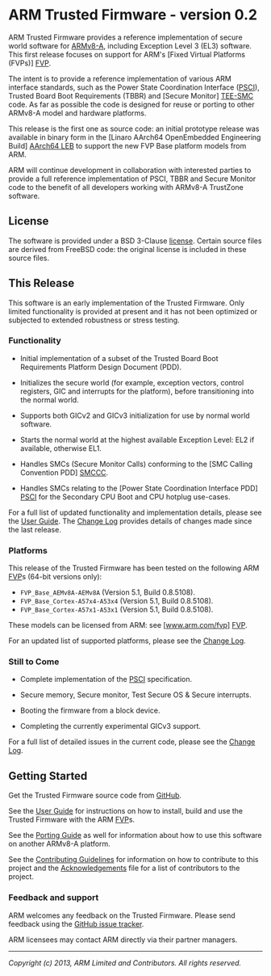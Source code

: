 ARM Trusted Firmware - version 0.2
==================================

ARM Trusted Firmware provides a reference implementation of secure world
software for [ARMv8-A], including Exception Level 3 (EL3) software. This first
release focuses on support for ARM's [Fixed Virtual Platforms (FVPs)] [FVP].

The intent is to provide a reference implementation of various ARM interface
standards, such as the Power State Coordination Interface ([PSCI]), Trusted
Board Boot Requirements (TBBR) and [Secure Monitor] [TEE-SMC] code. As far as
possible the code is designed for reuse or porting to other ARMv8-A model and
hardware platforms.

This release is the first one as source code: an initial prototype
release was available in binary form in the [Linaro AArch64 OpenEmbedded
Engineering Build] [AArch64 LEB] to support the new FVP Base platform
models from ARM.

ARM will continue development in collaboration with interested parties to
provide a full reference implementation of PSCI, TBBR and Secure Monitor code
to the benefit of all developers working with ARMv8-A TrustZone software.


License
-------

The software is provided under a BSD 3-Clause [license]. Certain source files
are derived from FreeBSD code: the original license is included in these
source files.


This Release
------------

This software is an early implementation of the Trusted Firmware. Only
limited functionality is provided at present and it has not been optimized or
subjected to extended robustness or stress testing.

### Functionality

*   Initial implementation of a subset of the Trusted Board Boot Requirements
    Platform Design Document (PDD).

*   Initializes the secure world (for example, exception vectors, control
    registers, GIC and interrupts for the platform), before transitioning into
    the normal world.

*   Supports both GICv2 and GICv3 initialization for use by normal world
    software.

*   Starts the normal world at the highest available Exception Level: EL2
    if available, otherwise EL1.

*   Handles SMCs (Secure Monitor Calls) conforming to the [SMC Calling
    Convention PDD] [SMCCC].

*   Handles SMCs relating to the [Power State Coordination Interface PDD] [PSCI]
    for the Secondary CPU Boot and CPU hotplug use-cases.

For a full list of updated functionality and implementation details, please
see the [User Guide]. The [Change Log] provides details of changes made
since the last release.

### Platforms

This release of the Trusted Firmware has been tested on the following ARM
[FVP]s (64-bit versions only):

*   `FVP_Base_AEMv8A-AEMv8A` (Version 5.1, Build 0.8.5108).
*   `FVP_Base_Cortex-A57x4-A53x4` (Version 5.1, Build 0.8.5108).
*   `FVP_Base_Cortex-A57x1-A53x1` (Version 5.1, Build 0.8.5108).

These models can be licensed from ARM: see [www.arm.com/fvp] [FVP].

For an updated list of supported platforms, please see the [Change Log].

### Still to Come

*   Complete implementation of the [PSCI] specification.

*   Secure memory, Secure monitor, Test Secure OS & Secure interrupts.

*   Booting the firmware from a block device.

*   Completing the currently experimental GICv3 support.

For a full list of detailed issues in the current code, please see the [Change
Log].


Getting Started
---------------

Get the Trusted Firmware source code from
[GitHub](https://www.github.com/ARM-software/arm-trusted-firmware).

See the [User Guide] for instructions on how to install, build and use
the Trusted Firmware with the ARM [FVP]s.

See the [Porting Guide] as well for information about how to use this
software on another ARMv8-A platform.

See the [Contributing Guidelines] for information on how to contribute to this
project and the [Acknowledgements] file for a list of contributors to the
project.

### Feedback and support

ARM welcomes any feedback on the Trusted Firmware. Please send feedback using
the [GitHub issue tracker](
https://github.com/ARM-software/arm-trusted-firmware/issues).

ARM licensees may contact ARM directly via their partner managers.


- - - - - - - - - - - - - - - - - - - - - - - - - -

_Copyright (c) 2013, ARM Limited and Contributors. All rights reserved._


[License]:                  ./license.md "BSD license for ARM Trusted Firmware"
[Contributing Guidelines]:  ./contributing.md "Guidelines for contributors"
[Acknowledgements]:         ./acknowledgements.md "Contributor acknowledgements"
[Change Log]:               ./docs/change-log.md
[User Guide]:               ./docs/user-guide.md
[Porting Guide]:            ./docs/porting-guide.md

[ARMv8-A]:       http://www.arm.com/products/processors/armv8-architecture.php "ARMv8-A Architecture"
[FVP]:           http://www.arm.com/fvp "ARM's Fixed Virtual Platforms"
[PSCI]:          http://infocenter.arm.com/help/topic/com.arm.doc.den0022b/index.html "Power State Coordination Interface PDD (ARM DEN 0022B.b)"
[SMCCC]:         http://infocenter.arm.com/help/topic/com.arm.doc.den0028a/index.html "SMC Calling Convention PDD (ARM DEN 0028A)"
[TEE-SMC]:       http://www.arm.com/products/processors/technologies/trustzone/tee-smc.php "Secure Monitor and TEEs"
[AArch64 LEB]:   http://releases.linaro.org/13.09/openembedded/aarch64 "Linaro AArch64 OpenEmbedded ARM Fast Model 13.09 Release"
